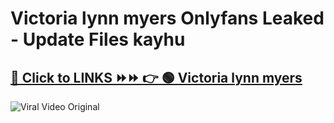 
 # Victoria lynn myers Onlyfans Leaked - Update Files kayhu

## <h2><a href="https://clipsfans.com/Victoria_lynn_myers&ref=git">🔗 Click to LINKS ⏩⏩ 👉 🟢 Victoria lynn myers </a></h2>

<a href="https://clipsfans.com/Victoria_lynn_myers&ref=git" rel="nofollow" data-target="animated-image.originalLink"><img src="https://i.ibb.co.com/xMMVF88/686577567.gif" alt="Viral Video Original" style="max-width: 100%; display: inline-block;" data-target="animated-image.originalImage"></a>

